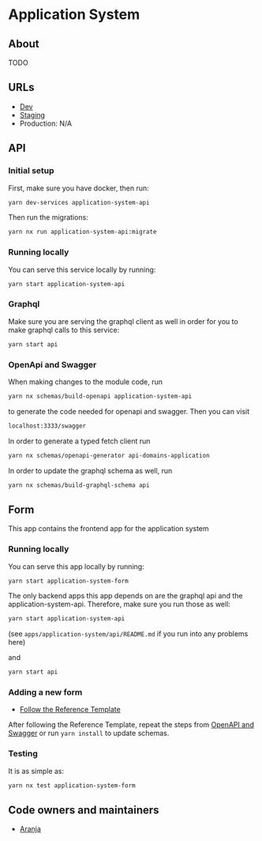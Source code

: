 # Application System

## About

TODO

## URLs

- [Dev](https://umsoknir.dev01.devland.is)
- [Staging](https://umsoknir.staging01.devland.is)
- Production: N/A

## API

### Initial setup

First, make sure you have docker, then run:

```bash
yarn dev-services application-system-api
```

Then run the migrations:

```bash
yarn nx run application-system-api:migrate
```

### Running locally

You can serve this service locally by running:

```bash
yarn start application-system-api
```

### Graphql

Make sure you are serving the graphql client as well in order for you to make graphql calls to this service:

```bash
yarn start api
```

### OpenApi and Swagger

When making changes to the module code, run

```bash
yarn nx schemas/build-openapi application-system-api
```

to generate the code needed for openapi and swagger. Then you can visit

```bash
localhost:3333/swagger
```

In order to generate a typed fetch client run

```bash
yarn nx schemas/openapi-generator api-domains-application
```

In order to update the graphql schema as well, run

```bash
yarn nx schemas/build-graphql-schema api
```

## Form

This app contains the frontend app for the application system

### Running locally

You can serve this app locally by running:

```bash
yarn start application-system-form
```

The only backend apps this app depends on are the graphql api and the application-system-api. Therefore, make sure you run those as well:

```bash
yarn start application-system-api
```

(see `apps/application-system/api/README.md` if you run into any problems here)

and

```bash
yarn start api
```

### Adding a new form

- [Follow the Reference Template](https://github.com/island-is/island.is/tree/main/libs/application/templates/reference-template)

After following the Reference Template, repeat the steps from [OpenAPI and Swagger](https://github.com/island-is/island.is/tree/main/apps/application-system#openapi-and-swagger) or run `yarn install` to update schemas.
### Testing

It is as simple as:

```bash
yarn nx test application-system-form
```

## Code owners and maintainers

- [Aranja](https://github.com/orgs/island-is/teams/aranja/members)

